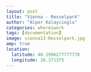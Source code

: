 ```yaml
---
layout: post
title: "Vienna - Resselpark"
author: "Alper Kalaycioglu"
categories: whereiwork
tags: [documentation]
image: vienna13-Resselpark.jpg
amp: true
location:
  latitude: 48.1996277777778
  longitude: 16.371375
---
```


